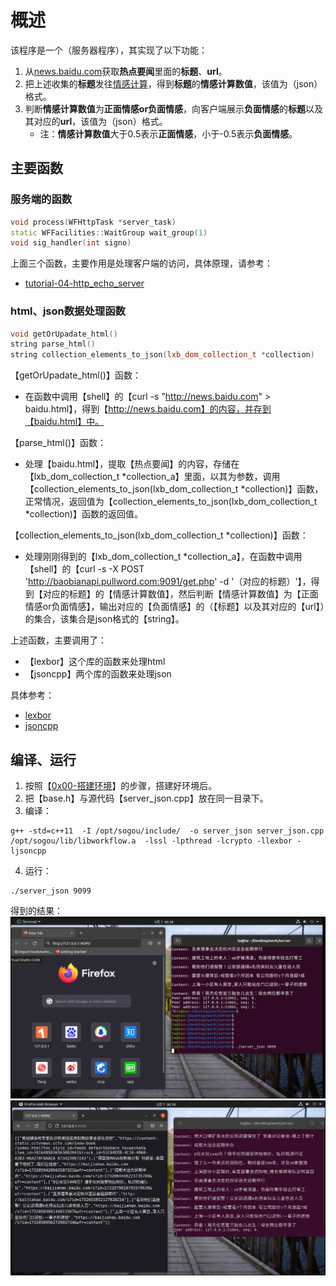 # 概述
该程序是一个（服务器程序），其实现了以下功能：
1. 从[news.baidu.com](http://news.baidu.com)获取**热点要闻**里面的**标题**、**url**。
2. 把上述收集的**标题**发往[情感计算](http://www.pullword.com/baobian)，得到**标题**的**情感计算数值**，该值为（json）格式。
3. 判断**情感计算数值**为**正面情感or负面情感**，向客户端展示**负面情感**的**标题**以及其对应的**url**，该值为（json）格式。
    * 注：**情感计算数值**大于0.5表示**正面情感**，小于-0.5表示**负面情感**。

## 主要函数

### 服务端的函数

```cpp
void process(WFHttpTask *server_task)
static WFFacilities::WaitGroup wait_group(1)
void sig_handler(int signo)
```
上面三个函数，主要作用是处理客户端的访问，具体原理，请参考：
* [tutorial-04-http_echo_server](https://github.com/pennyliang/workflow/blob/master/docs/tutorial-04-http_echo_server.md)


### html、json数据处理函数
```cpp
void getOrUpadate_html()
string parse_html()
string collection_elements_to_json(lxb_dom_collection_t *collection)
```

【getOrUpadate_html()】函数：
* 在函数中调用【shell】的【curl -s "http://news.baidu.com" > baidu.html】，得到【http://news.baidu.com】的内容，并存到【baidu.html】中。

【parse_html()】函数：
* 处理【baidu.html】，提取【热点要闻】的内容，存储在【lxb_dom_collection_t *collection_a】里面，以其为参数，调用【collection_elements_to_json(lxb_dom_collection_t *collection)】函数，正常情况，返回值为【collection_elements_to_json(lxb_dom_collection_t *collection)】函数的返回值。

【collection_elements_to_json(lxb_dom_collection_t *collection)】函数：
* 处理刚刚得到的【lxb_dom_collection_t *collection_a】，在函数中调用【shell】的【curl -s -X POST 'http://baobianapi.pullword.com:9091/get.php' -d '（对应的标题）'】，得到【对应的标题】的【情感计算数值】，然后判断【情感计算数值】为【正面情感or负面情感】，输出对应的【负面情感】的（【标题】以及其对应的【url】）的集合，该集合是json格式的【string】。

上述函数，主要调用了：
* 【lexbor】这个库的函数来处理html
* 【jsoncpp】两个库的函数来处理json

具体参考：
* [lexbor](https://github.com/lexbor/lexbor)
* [jsoncpp](https://github.com/open-source-parsers/jsoncpp)

## 编译、运行

1. 按照【[0x00-搭建环境](0x00-configuration.md)】的步骤，搭建好环境后。
2. 把【base.h】与源代码【server_json.cpp】放在同一目录下。
3. 编译：
```
g++ -std=c++11  -I /opt/sogou/include/  -o server_json server_json.cpp  /opt/sogou/lib/libworkflow.a  -lssl -lpthread -lcrypto -llexbor -ljsoncpp
```
4. 运行：
```
./server_json 9099
```

得到的结果：
![](image/run_1.png)
![](image/run_2.png)
